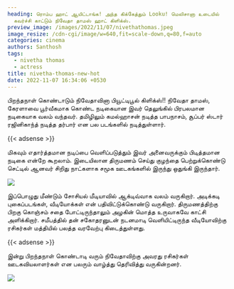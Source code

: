 ```yaml
---
heading: ரொம்ப ஹாட் ஆயிட்டாங்க! அந்த கிக்கேத்தும் Looku! மெலிசானா உடையில்
  கவர்ச்சி காட்டும் நிவேதா தாமஸ் ஹாட் கிளிக்ஸ்.
preview_image: /images/2022/11/07/nivethathomas.jpeg
image_resize: /cdn-cgi/image/w=640,fit=scale-down,q=80,f=auto
categories: cinema
authors: Santhosh
tags:
  - nivetha thomas
  - actress
title: nivetha-thomas-new-hot
date: 2022-11-07 16:34:06 +0530
---
```

பிறந்தநாள் கொண்டாடும் நிவேதாவினா பியூட்டிபூல் கிளிக்ஸ்!!
நிவேதா தாமஸ், கேரளாவை பூர்வீகமாக கொண்ட நடிகையான இவர் தெலுங்கில் பிரபலமான நடிகையாக வலம் வந்தவர். தமிழிலும் கமல்ஹாசன் நடித்த பாபநாசம், சூப்பர் ஸ்டார் ரஜினிகாந்த் நடித்த தர்பார் என பல படங்களில் நடித்துள்ளார்.

{{< adsense >}}

 மிகவும் எதார்த்தமான நடிப்பை வெளிப்படுத்தும் இவர் அனைவருக்கும் பிடித்தமான நடிகை என்றே கூறலாம். இடையிலான திருமணம் செய்து குழந்தை பெற்றுக்கொண்டு செட்டில் ஆனவர் சிறிது நாட்களாக சமூக ஊடகங்களில் இருந்து ஒதுங்கி இருந்தார்.


![](/images/2022/11/07/nivetha-thomas-new-hot.jpeg)

இப்பொழுது மீண்டும் சோசியல் மீடியாவில் ஆக்டிவ்வாக வலம் வருகிறார். அடிக்கடி புகைப்படங்கள், வீடியோக்கள் என் பதிவிட்டுக்கொண்டு வருகிறார். திருமணத்திற்கு பிறகு கொஞ்சம் சதை போட்டிருந்தாலும் அழகின் மொத்த உருவாகவே காட்சி அளிக்கிறார். சமீபத்தில் தன் சகோதரனுடன் நடனமாடி வெளியிட்டிருந்த வீடியோவிற்கு ரசிகர்கள் மத்தியில் பலத்த வரவேற்பு கிடைத்துள்ளது.

{{< adsense >}}


இன்று பிறந்தநாள் கொண்டாடி வரும் நிவேதாவிற்கு அவரது ரசிகர்கள் ஊடகவியலாளர்கள் என பலரும் வாழ்த்து தெரிவித்து வருகின்றனர்.

![](/images/2022/11/07/nivetha-thomas-new-hot2.jpeg)